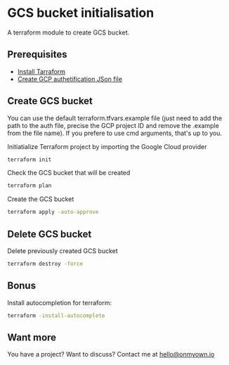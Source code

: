 # GCS bucket initialisation

A terraform module to create GCS bucket.

## Prerequisites

- [Install Tarraform](https://www.terraform.io/intro/getting-started/install.html)
- [Create GCP authetification JSon file](https://www.terraform.io/docs/providers/google/index.html)

## Create GCS bucket

You can use the default terraform.tfvars.example file (just need to add the path to the auth file, precise the GCP project ID and remove the .example from the file name). If you prefere to use cmd arguments, that's up to you.

Initiatialize Terraform project by importing the Google Cloud provider

```bash
terraform init
```

Check the GCS bucket that will be created

```bash
terraform plan
```

Create the GCS bucket

```bash
terraform apply -auto-approve
```

## Delete GCS bucket

Delete previously created GCS bucket

```bash
terraform destroy -force
```

## Bonus

Install autocompletion for terraform:

```bash
terraform -install-autocomplete
```

## Want more

You have a project? Want to discuss? Contact me at [hello@onmyown.io](hello@onmyown.io)